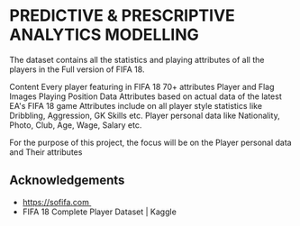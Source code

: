 
# PREDICTIVE & PRESCRIPTIVE ANALYTICS MODELLING 



The dataset contains all the statistics and playing attributes of all the players in the Full version of FIFA 18.

Content
Every player featuring in FIFA 18
70+ attributes
Player and Flag Images
Playing Position Data
Attributes based on actual data of the latest EA's FIFA 18 game
Attributes include on all player style statistics like Dribbling, Aggression, GK Skills etc.
Player personal data like Nationality, Photo, Club, Age, Wage, Salary etc.

For the purpose of this project, the focus will be on the Player personal data and Their attributes

## Acknowledgements

 - https://sofifa.com 
 - FIFA 18 Complete Player Dataset | Kaggle
